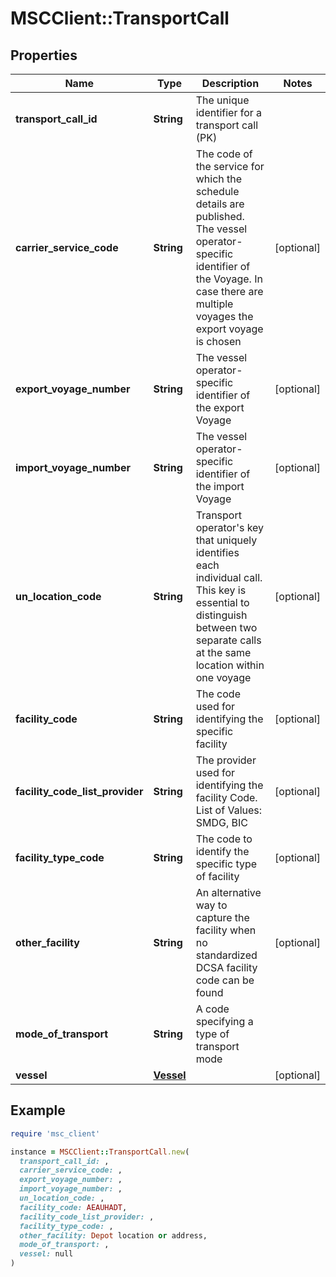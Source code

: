 # MSCClient::TransportCall

## Properties

| Name | Type | Description | Notes |
| ---- | ---- | ----------- | ----- |
| **transport_call_id** | **String** | The unique identifier for a transport call (PK) |  |
| **carrier_service_code** | **String** | The code of the service for which the schedule details are published.  The vessel operator-specific identifier of the Voyage.  In case there are multiple voyages the export voyage is chosen | [optional] |
| **export_voyage_number** | **String** | The vessel operator-specific identifier of the export Voyage | [optional] |
| **import_voyage_number** | **String** | The vessel operator-specific identifier of the import Voyage | [optional] |
| **un_location_code** | **String** | Transport operator&#39;s key that uniquely identifies each individual call.   This key is essential to distinguish between two separate calls at the same location within one voyage | [optional] |
| **facility_code** | **String** | The code used for identifying the specific facility | [optional] |
| **facility_code_list_provider** | **String** | The provider used for identifying the facility Code. List of Values: SMDG, BIC | [optional] |
| **facility_type_code** | **String** | The code to identify the specific type of facility | [optional] |
| **other_facility** | **String** | An alternative way to capture the facility when no standardized DCSA facility code can be found | [optional] |
| **mode_of_transport** | **String** | A code specifying a type of transport mode |  |
| **vessel** | [**Vessel**](Vessel.md) |  | [optional] |

## Example

```ruby
require 'msc_client'

instance = MSCClient::TransportCall.new(
  transport_call_id: ,
  carrier_service_code: ,
  export_voyage_number: ,
  import_voyage_number: ,
  un_location_code: ,
  facility_code: AEAUHADT,
  facility_code_list_provider: ,
  facility_type_code: ,
  other_facility: Depot location or address,
  mode_of_transport: ,
  vessel: null
)
```

